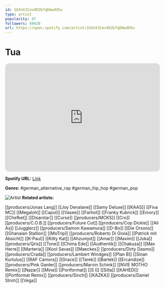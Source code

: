 ```yaml
---
id: 1GXnXJCevXK2b7qDAwdU5u
type: artist
popularity: 47
followers: 49420
url: https://open.spotify.com/artist/1GXnXJCevXK2b7qDAwdU5u
---
```

# Tua

<iframe style="border-radius:12px" src="https://open.spotify.com/embed/artist/1GXnXJCevXK2b7qDAwdU5u" width="100%" height="352" frameBorder="0" allowfullscreen="" allow="autoplay; clipboard-write; encrypted-media; fullscreen; picture-in-picture" loading="lazy"></iframe>

**Spotify URL:** [Link](https://open.spotify.com/artist/1GXnXJCevXK2b7qDAwdU5u)

**Genre:**  #german_alternative_rap #german_hip_hop #german_pop

![Artist](https://i.scdn.co/image/ab6761610000e5eb29f3bea57e692cb2849d2e9b)
**Related artists:**

[[producers/Jonas Lang]]
[[Joy Denalane]]
[[Samy Deluxe]]
[[KAAS]]
[[Fiva MC]]
[[Megaloh]]
[[Caput]]
[[Vasee]]
[[Farhot]]
[[Franky Kubrick]]
[[Emory]]
[[Chefket]]
[[Disarstar]]
[[Curse]]
[[producers/MCKS]]
[[Cro]]
[[producers/C.O.B.]]
[[producers/Future Cut]]
[[producers/Cop Dickie]]
[[Ali As]]
[[Jugglerz]]
[[producers/Samon Kawamura]]
[[D-Bo]]
[[Die Orsons]]
[[Ghanaian Stallion]]
[[MoTrip]]
[[producers/Roberto Di Gioia]]
[[Patrick mit Absicht]]
[[K-Paul]]
[[Kitty Kat]]
[[Ahzumjot]]
[[Amar]]
[[Maxim]]
[[Joka]]
[[producers/Qris]]
[[Tone]]
[[Chima Ede]]
[[Audhentik]]
[[Chakuza]]
[[Max Herre]]
[[Marteria]]
[[Kool Savas]]
[[Maeckes]]
[[producers/Dirty Dasmo]]
[[producers/Crada]]
[[producers/Lambert Windges]]
[[Plan B]]
[[Sinan Kurtulus]]
[[RAF Camora]]
[[Grace]]
[[Tarek]]
[[Bartek]]
[[Ercandize]]
[[producers/Pink Ganter]]
[[producers/Marvin Schink]]
[[NVlE MOTHO Remix]]
[[Nazar]]
[[Mine]]
[[Portformat]]
[[S I]]
[[Silla]]
[[KAHEDI]]
[[Portformat Remix]]
[[producers/Sinch]]
[[KAZKA]]
[[producers/Daniel Stroh]]
[[Vega]]
